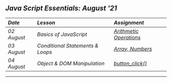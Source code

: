 ## _Java Script Essentials: August '21_ 
| _Date_ | _Lesson_ | _Assignment_ |
| :----- | :------- | :-------- |
| _02 August_ |  _Basics of JavaScript_ | [_Arithmetic Operations_](Day%20%231) |
| _03 August_ |  _Conditional Statements & Loops_ | [_Array, Numbers_](Day%20%232) |
| _04 August_ |  _Object & DOM Manipulation_ | [_button_click()_](Day%20%233) |
---
